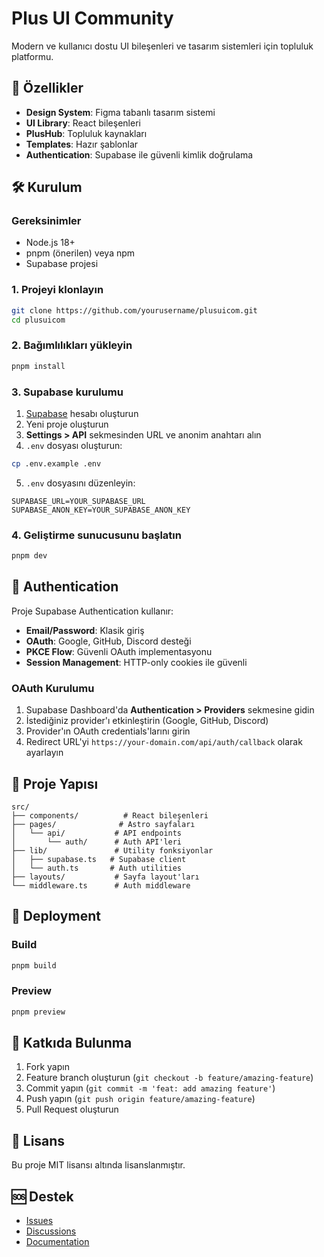 # Plus UI Community

Modern ve kullanıcı dostu UI bileşenleri ve tasarım sistemleri için topluluk platformu.

## 🚀 Özellikler

- **Design System**: Figma tabanlı tasarım sistemi
- **UI Library**: React bileşenleri
- **PlusHub**: Topluluk kaynakları
- **Templates**: Hazır şablonlar
- **Authentication**: Supabase ile güvenli kimlik doğrulama

## 🛠️ Kurulum

### Gereksinimler

- Node.js 18+ 
- pnpm (önerilen) veya npm
- Supabase projesi

### 1. Projeyi klonlayın

```bash
git clone https://github.com/yourusername/plusuicom.git
cd plusuicom
```

### 2. Bağımlılıkları yükleyin

```bash
pnpm install
```

### 3. Supabase kurulumu

1. [Supabase](https://supabase.com) hesabı oluşturun
2. Yeni proje oluşturun
3. **Settings > API** sekmesinden URL ve anonim anahtarı alın
4. `.env` dosyası oluşturun:

```bash
cp .env.example .env
```

5. `.env` dosyasını düzenleyin:

```env
SUPABASE_URL=YOUR_SUPABASE_URL
SUPABASE_ANON_KEY=YOUR_SUPABASE_ANON_KEY
```

### 4. Geliştirme sunucusunu başlatın

```bash
pnpm dev
```

## 🔐 Authentication

Proje Supabase Authentication kullanır:

- **Email/Password**: Klasik giriş
- **OAuth**: Google, GitHub, Discord desteği
- **PKCE Flow**: Güvenli OAuth implementasyonu
- **Session Management**: HTTP-only cookies ile güvenli

### OAuth Kurulumu

1. Supabase Dashboard'da **Authentication > Providers** sekmesine gidin
2. İstediğiniz provider'ı etkinleştirin (Google, GitHub, Discord)
3. Provider'ın OAuth credentials'larını girin
4. Redirect URL'yi `https://your-domain.com/api/auth/callback` olarak ayarlayın

## 📁 Proje Yapısı

```
src/
├── components/          # React bileşenleri
├── pages/              # Astro sayfaları
│   └── api/           # API endpoints
│       └── auth/      # Auth API'leri
├── lib/               # Utility fonksiyonlar
│   ├── supabase.ts   # Supabase client
│   └── auth.ts       # Auth utilities
├── layouts/           # Sayfa layout'ları
└── middleware.ts      # Auth middleware
```

## 🚀 Deployment

### Build

```bash
pnpm build
```

### Preview

```bash
pnpm preview
```

## 🤝 Katkıda Bulunma

1. Fork yapın
2. Feature branch oluşturun (`git checkout -b feature/amazing-feature`)
3. Commit yapın (`git commit -m 'feat: add amazing feature'`)
4. Push yapın (`git push origin feature/amazing-feature`)
5. Pull Request oluşturun

## 📄 Lisans

Bu proje MIT lisansı altında lisanslanmıştır.

## 🆘 Destek

- [Issues](https://github.com/yourusername/plusuicom/issues)
- [Discussions](https://github.com/yourusername/plusuicom/discussions)
- [Documentation](https://docs.plusui.com)
